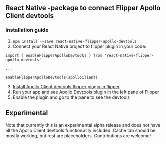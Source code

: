 ## React Native -package to connect Flipper Apollo Client devtools

### Installation guide

1. `npm install --save react-native-flipper-apollo-devtools`
2. Connect your React Native project to flipper plugin in your code:

```
import { enableFlipperApolloDevtools } from 'react-native-flipper-apollo-devtools'

...

enableFlipperApolloDevtools(apolloClient)

```

3. [Install Apollo Client devtools flipper plugin in flipper](../flipper-plugin-apollo-client-devtools)
4. Run your app and see Apollo Devtools plugin in the left pane of Flipper
5. Enable the plugin and go to the pane to see the devtools

## Experimental

Note that currently this is an experimental alpha release and does not have
all the Apollo Client devtools functionality included. Cache tab should
be mostly working, but rest are placeholders. Contributions are welcome!

